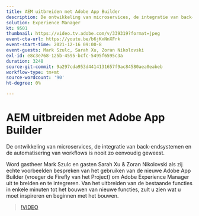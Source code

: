 ```yaml
---
title: AEM uitbreiden met Adobe App Builder
description: De ontwikkeling van microservices, de integratie van back-endsystemen en de automatisering van workflows is nooit zo eenvoudig geweest.
solution: Experience Manager
kt: 9501
thumbnail: https://video.tv.adobe.com/v/339319?format=jpeg
event-cta-url: https://youtu.be/b6jKxNnXFrk
event-start-time: 2021-12-16 09:00-8
event-guests: Mark Szulc, Sarah Xu, Zoran Nikolovski
exl-id: e8c3e768-125b-4595-bcfc-5495f6595c3a
duration: 3248
source-git-commit: 9a297cda953d4414131657f9ac84580aea0eabeb
workflow-type: tm+mt
source-wordcount: '90'
ht-degree: 0%

---
```


# AEM uitbreiden met Adobe App Builder

De ontwikkeling van microservices, de integratie van back-endsystemen en de automatisering van workflows is nooit zo eenvoudig geweest.

Word gastheer Mark Szulc en gasten Sarah Xu &amp; Zoran Nikolovski als zij echte voorbeelden bespreken van het gebruiken van de nieuwe Adobe App Builder (vroeger de Firefly van het Project) om Adobe Experience Manager uit te breiden en te integreren.  Van het uitbreiden van de bestaande functies in enkele minuten tot het bouwen van nieuwe functies, zult u zien wat u moet inspireren en beginnen met het bouwen.

>[!VIDEO](https://video.tv.adobe.com/v/339319/?quality=12&learn=on)
